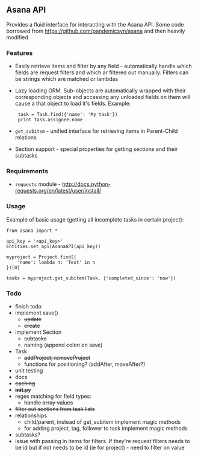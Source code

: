 ## Asana API

Provides a fluid interface for interacting with the Asana API.
Some code borrowed from https://github.com/pandemicsyn/asana and then heavily modified

### Features
 - Easily retrieve items and filter by any field - automatically handle which
 fields are request filters and which ar filtered out manually. Filters can be strings which are matched or lambdas
 - Lazy loading ORM. Sub-objects are automatically wrapped with their corresponding objects and accessing any unloaded fields on them will cause a that object to load it's fields. Example:

        task = Task.find({'name': 'My task'})
        print task.assignee.name

 - `get_subitem` - unified interface for retrieving items in Parent-Child
 relations
 - Section support - special properties for getting sections and their subtasks

### Requirements
  - `requests` module - http://docs.python-requests.org/en/latest/user/install/

### Usage

Example of basic usage (getting all incomplete tasks in certain project):

	from asana import *
	
	api_key = '<api_key>'
	Entities.set_api(AsanaAPI(api_key))
	
	myproject = Project.find({
		'name': lambda n: 'Test' in n
	})[0]
	
	tasks = myproject.get_subitem(Task, {'completed_since': 'now'})

### Todo
- finish todo
- implement save()
    - ~~update~~
    - ~~create~~
- implement Section
    - ~~subtasks~~
    - naming (append colon on save)
- Task
    - ~~addProject, removeProject~~
    - functions for positioning? (addAfter, moveAfter?)
- unit testing
- docs
- ~~caching~~
- ~~__init__.py~~
- regex matching for field types:
    - ~~handle array values~~
- ~~filter out sections from task lists~~
- relationships
    - child/parent, instead of get_subitem implement magic methods
    - for adding project, tag, follower to task implement magic methods
- subtasks?
- issue with passing in items for filters. If they're request filters needs to be id but if not needs to be id (ie for project) - need to filter on value
